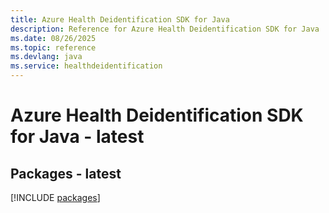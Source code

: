 ```yaml
---
title: Azure Health Deidentification SDK for Java
description: Reference for Azure Health Deidentification SDK for Java
ms.date: 08/26/2025
ms.topic: reference
ms.devlang: java
ms.service: healthdeidentification
---
```

# Azure Health Deidentification SDK for Java - latest
## Packages - latest
[!INCLUDE [packages](health-deidentification-index.md)]